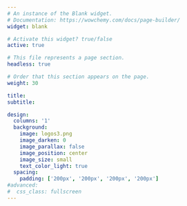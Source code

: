 ```yaml
---
# An instance of the Blank widget.
# Documentation: https://wowchemy.com/docs/page-builder/
widget: blank

# Activate this widget? true/false
active: true

# This file represents a page section.
headless: true

# Order that this section appears on the page.
weight: 30

title:
subtitle:

design:
  columns: '1'
  background:
    image: logos3.png
    image_darken: 0
    image_parallax: false
    image_position: center
    image_size: small
    text_color_light: true
  spacing:
    padding: ['200px', '200px', '200px', '200px']
#advanced:
#  css_class: fullscreen
---
```

